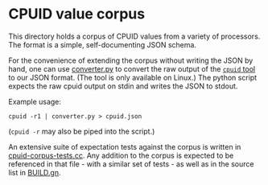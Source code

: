 # CPUID value corpus

This directory holds a corpus of CPUID values from a variety of processors. The
format is a simple, self-documenting JSON schema.

For the convenience of extending the corpus without writing the JSON by hand,
one can use [converter.py](converter.py) to convert the raw output of the
[`cpuid` tool](https://linux.die.net/man/1/cpuid) to our JSON format. (The tool
is only available on Linux.) The python script expects the raw cpuid output on
stdin and writes the JSON to stdout.

Example usage:
```
cpuid -r1 | converter.py > cpuid.json
```
(`cpuid -r` may also be piped into the script.)

An extensive suite of expectation tests against the corpus is written in
[cpuid-corpus-tests.cc](/zircon/kernel/lib/arch/test/cpuid-corpus-tests.cc).
Any addition to the corpus is expected to be referenced in that file - with a
similar set of tests - as well as in the source list in [BUILD.gn](BUILD.gn).